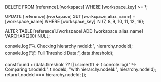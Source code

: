 DELETE FROM [reference].[workspace]
WHERE [workspace_key] >= 7;





UPDATE [reference].[workspace]
SET [workspace_alias_name] = [workspace_name]
WHERE [workspace_key] IN (7, 8, 9, 10, 11, 12, 19);



ALTER TABLE [reference].[workspace]
ADD [workspace_alias_name] VARCHAR(200) NULL;



console.log("🔍 Checking hierarchy nodeId:", hierarchy.nodeId);
console.log("📦 Full Threshold Data:", data.threshold);

const found = (data.threshold ?? []).some((t) => {
  console.log("  ↪️ Comparing t.nodeId:", t.nodeId, "with hierarchy.nodeId:", hierarchy.nodeId);
  return t.nodeId === hierarchy.nodeId;
});